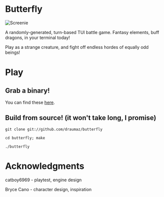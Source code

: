 # Butterfly
![Screenie](https://github.com/draumaz/butterfly-java/blob/main/screenshot-neu.png?raw=true "Screenshot")

  A randomly-generated, turn-based TUI battle game. Fantasy elements, buff dragons, in your terminal today!
  
  Play as a strange creature, and fight off endless hordes of equally odd beings!

# Play

## Grab a binary!
  You can find these <a href="https://github.com/draumaz/butterfly/releases/latest">here</a>.

## Build from source! (it won't take long, I promise)
```git clone git://github.com/draumaz/butterfly```
  
```cd butterfly; make```

```./butterfly```

# Acknowledgments

catboy6969 - playtest, engine design

Bryce Cano - character design, inspiration
